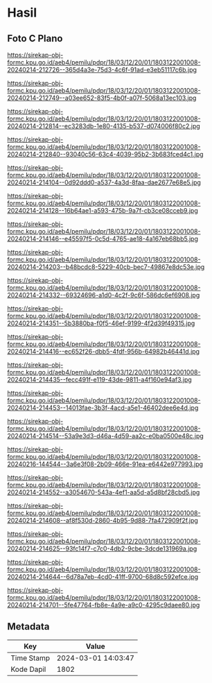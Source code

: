# Hasil

## Foto C Plano

https://sirekap-obj-formc.kpu.go.id/aeb4/pemilu/pdpr/18/03/12/20/01/1803122001008-20240214-212726--365d4a3e-75d3-4c6f-91ad-e3eb51117c6b.jpg

https://sirekap-obj-formc.kpu.go.id/aeb4/pemilu/pdpr/18/03/12/20/01/1803122001008-20240214-212749--a03ee652-83f5-4b0f-a07f-5068a13ec103.jpg

https://sirekap-obj-formc.kpu.go.id/aeb4/pemilu/pdpr/18/03/12/20/01/1803122001008-20240214-212814--ec3283db-1e80-4135-b537-d074006f80c2.jpg

https://sirekap-obj-formc.kpu.go.id/aeb4/pemilu/pdpr/18/03/12/20/01/1803122001008-20240214-212840--93040c56-63c4-4039-95b2-3b683fced4c1.jpg

https://sirekap-obj-formc.kpu.go.id/aeb4/pemilu/pdpr/18/03/12/20/01/1803122001008-20240214-214104--0d92ddd0-a537-4a3d-8faa-dae2677e68e5.jpg

https://sirekap-obj-formc.kpu.go.id/aeb4/pemilu/pdpr/18/03/12/20/01/1803122001008-20240214-214128--16b64ae1-a593-475b-9a7f-cb3ce08cceb9.jpg

https://sirekap-obj-formc.kpu.go.id/aeb4/pemilu/pdpr/18/03/12/20/01/1803122001008-20240214-214146--e45597f5-0c5d-4765-ae18-4a167eb68bb5.jpg

https://sirekap-obj-formc.kpu.go.id/aeb4/pemilu/pdpr/18/03/12/20/01/1803122001008-20240214-214203--b48bcdc8-5229-40cb-bec7-49867e8dc53e.jpg

https://sirekap-obj-formc.kpu.go.id/aeb4/pemilu/pdpr/18/03/12/20/01/1803122001008-20240214-214332--69324696-a1d0-4c2f-9c6f-586dc6ef6908.jpg

https://sirekap-obj-formc.kpu.go.id/aeb4/pemilu/pdpr/18/03/12/20/01/1803122001008-20240214-214351--5b3880ba-f0f5-46ef-9199-4f2d39f49315.jpg

https://sirekap-obj-formc.kpu.go.id/aeb4/pemilu/pdpr/18/03/12/20/01/1803122001008-20240214-214416--ec652f26-dbb5-4fdf-956b-64982b46441d.jpg

https://sirekap-obj-formc.kpu.go.id/aeb4/pemilu/pdpr/18/03/12/20/01/1803122001008-20240214-214435--fecc491f-e119-43de-9811-a4f160e94af3.jpg

https://sirekap-obj-formc.kpu.go.id/aeb4/pemilu/pdpr/18/03/12/20/01/1803122001008-20240214-214453--14013fae-3b3f-4acd-a5e1-46402dee6e4d.jpg

https://sirekap-obj-formc.kpu.go.id/aeb4/pemilu/pdpr/18/03/12/20/01/1803122001008-20240214-214514--53a9e3d3-d46a-4d59-aa2c-e0ba0500e48c.jpg

https://sirekap-obj-formc.kpu.go.id/aeb4/pemilu/pdpr/18/03/12/20/01/1803122001008-20240216-144544--3a6e3f08-2b09-466e-91ea-e6442e977993.jpg

https://sirekap-obj-formc.kpu.go.id/aeb4/pemilu/pdpr/18/03/12/20/01/1803122001008-20240214-214552--a3054670-543a-4ef1-aa5d-a5d8bf28cbd5.jpg

https://sirekap-obj-formc.kpu.go.id/aeb4/pemilu/pdpr/18/03/12/20/01/1803122001008-20240214-214608--af8f530d-2860-4b95-9d88-7fa472909f2f.jpg

https://sirekap-obj-formc.kpu.go.id/aeb4/pemilu/pdpr/18/03/12/20/01/1803122001008-20240214-214625--93fc14f7-c7c0-4db2-9cbe-3dcde131969a.jpg

https://sirekap-obj-formc.kpu.go.id/aeb4/pemilu/pdpr/18/03/12/20/01/1803122001008-20240214-214644--6d78a7eb-4cd0-41ff-9700-68d8c592efce.jpg

https://sirekap-obj-formc.kpu.go.id/aeb4/pemilu/pdpr/18/03/12/20/01/1803122001008-20240214-214701--5fe47764-fb8e-4a9e-a9c0-4295c9daee80.jpg


## Metadata

| Key        | Value               |
| ---------- | ------------------- |
| Time Stamp | 2024-03-01 14:03:47 |
| Kode Dapil | 1802                |



